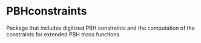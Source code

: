 # PBHconstraints
Package that includes digitized PBH constraints and the computation of the constraints for extended PBH mass functions.
